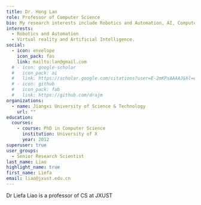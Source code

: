 ```yaml
---
title: Dr. Hong Lan
role: Professor of Computer Science
bio: My research interests include Robotics and Automation, AI, Computer Vision and Core CS Concepts.
interests:
  - Robotics and Automation
  - Virtual reality and Artificial Intelligence.
social:
  - icon: envelope
    icon_pack: fas
    link: mailto:lan@gmail.com
  # - icon: google-scholar
  #   icon_pack: ai
  #   link: https://scholar.google.com/citations?user=E-2mKPsAAAAJ&hl=en
  # - icon: github
  #   icon_pack: fab
  #   link: https://github.com/drajm
organizations:
  - name: Jiangxi University of Science & Technology
    url: ""
education:
  courses:
    - course: PhD in Computer Science
      institution: University of X
      year: 2012
superuser: true
user_groups:
  - Senior Research Scientist
last_name: Liao
highlight_name: true
first_name: Liefa
email: liao@jxust.edu.cn
---
```

Dr Liefa Liao is a professor of CS at JXUST
